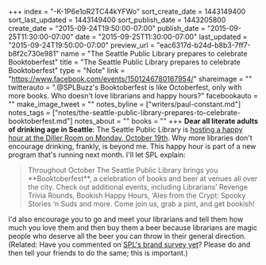 +++
index = "-K-1P6e1oR2TC44kYFWo"
sort_create_date = 1443149400
sort_last_updated = 1443149400
sort_publish_date = 1443205800
create_date = "2015-09-24T19:50:00-07:00"
publish_date = "2015-09-25T11:30:00-07:00"
date = "2015-09-25T11:30:00-07:00"
last_updated = "2015-09-24T19:50:00-07:00"
preview_url = "eac6317d-b24d-b8b3-7ff7-b8f2c730e981"
name = "The Seattle Public Library prepares to celebrate Booktoberfest"
title = "The Seattle Public Library prepares to celebrate Booktoberfest"
type = "Note"
link = "https://www.facebook.com/events/1501246780167954/"
shareimage = ""
twitterauto = ".@SPLBuzz's Booktoberfest is like Octoberfest, only with more books. Who doesn't love librarians and happy hours?"
facebookauto = ""
make_image_tweet = ""
notes_byline = ["writers/paul-constant.md"]
notes_tags = ["notes/the-seattle-public-library-prepares-to-celebrate-booktoberfest.md"]
notes_about = ""
books = ""
+++
**Dear all literate adults of drinking age in Seattle**: The Seattle Public Library is [hosting a happy hour at the Diller Room on Monday, October 19th](https://www.facebook.com/events/1501246780167954/). Why more libraries don't encourage drinking, frankly, is beyond me. This happy hour is part of a new program that's running next month. I'll let SPL explain:

<blockquote>Throughout October The Seattle Public Library brings you **Booktoberfest**, a celebration of books and beer at venues all over the city. Check out additional events, including Librarians’ Revenge Trivia Rounds, Bookish Happy Hours, ‘Ales from the Crypt: Spooky Stories ‘n Suds and more. Come join us, grab a pint, and get bookish!</blockquote>

I'd also encourage you to go and meet your librarians and tell them how much you love them and then buy them a beer because librarians are magic people who deserve all the beer you can throw in their general direction. (Related: Have you commented on [SPL's brand survey yet](http://seattlereviewofbooks.com/notes/2015/09/21/help-seattle-public-library-remember-that-books-and-librarians-are-what-matter-most/)? Please do and then tell your friends to do the same; this is important.)